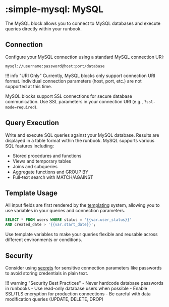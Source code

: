 # :simple-mysql: MySQL

The MySQL block allows you to connect to MySQL databases and execute queries directly within your runbook.

## Connection

Configure your MySQL connection using a standard MySQL connection URI:

```
mysql://username:password@host:port/database
```

!!! info "URI Only"
    Currently, MySQL blocks only support connection URI format. Individual connection parameters (host, port, etc.) are not supported at this time.

MySQL blocks support SSL connections for secure database communication. Use SSL parameters in your connection URI (e.g., `?ssl-mode=required`).

## Query Execution

Write and execute SQL queries against your MySQL database. Results are displayed in a table format within the runbook. MySQL supports various SQL features including:

- Stored procedures and functions
- Views and temporary tables
- Joins and subqueries
- Aggregate functions and GROUP BY
- Full-text search with MATCH/AGAINST

## Template Usage

All input fields are first rendered by the [templating](../../templating.md) system, allowing you to use variables in your queries and connection parameters.

```sql
SELECT * FROM users WHERE status = '{{var.user_status}}' 
AND created_date > '{{var.start_date}}';
```

Use template variables to make your queries flexible and reusable across different environments or conditions.

## Security

Consider using [secrets](../../secrets.md) for sensitive connection parameters like passwords to avoid storing credentials in plain text.

!!! warning "Security Best Practices"
    - Never hardcode database passwords in runbooks
    - Use read-only database users when possible
    - Enable SSL/TLS encryption for production connections
    - Be careful with data modification queries (UPDATE, DELETE, DROP)
